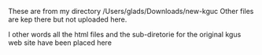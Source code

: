 These are from my directory /Users/glads/Downloads/new-kguc
Other files are kep there but not uploaded here.

I other words all the html files and the sub-diretorie for the original kgus web site have been placed here
